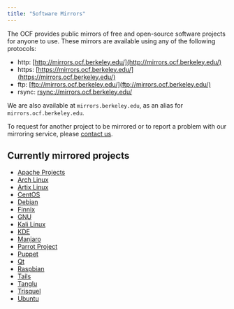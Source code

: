 ```yaml
---
title: "Software Mirrors"
---
```


The OCF provides public mirrors of free and open-source software projects for
anyone to use. These mirrors are available using any of the following protocols:

- http: [http://mirrors.ocf.berkeley.edu/](http://mirrors.ocf.berkeley.edu/)
- https: [https://mirrors.ocf.berkeley.edu/](https://mirrors.ocf.berkeley.edu/)
- ftp: [ftp://mirrors.ocf.berkeley.edu/](ftp://mirrors.ocf.berkeley.edu/)
- rsync: [rsync://mirrors.ocf.berkeley.edu/](rsync://mirrors.ocf.berkeley.edu/)

We are also available at `mirrors.berkeley.edu`, as an alias for
`mirrors.ocf.berkeley.edu`.

To request for another project to be mirrored or to report a problem with our
mirroring service, please [contact us](/docs/contact).

## Currently mirrored projects

- [Apache Projects](https://www.apache.org/)
- [Arch Linux](https://www.archlinux.org/)
- [Artix Linux](https://www.artixlinux.org/)
- [CentOS](https://www.centos.org/)
- [Debian](https://www.debian.org/)
- [Finnix](https://www.finnix.org/)
- [GNU](https://www.gnu.org/)
- [Kali Linux](https://www.kali.org/)
- [KDE](https://www.kde.org/)
- [Manjaro](https://manjaro.org/)
- [Parrot Project](https://www.parrotsec.org/)
- [Puppet](https://puppet.com/)
- [Qt](https://www.qt.io/)
- [Raspbian](https://www.raspbian.org/)
- [Tails](https://tails.boum.org/)
- [Tanglu](http://www.tanglu.org/)
- [Trisquel](https://trisquel.info/)
- [Ubuntu](https://www.ubuntu.com/)
